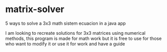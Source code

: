 # matrix-solver
5 ways to solve a 3x3 math sistem ecuacion in a java app

I am looking to recreate solutions for 3x3 matrices using numerical methods, 
this program is made for math work 
but it is free to use for those who want 
to modify it or use it for work and have a guide
